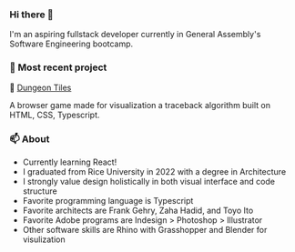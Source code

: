### Hi there 👋

I'm an aspiring fullstack developer currently in General Assembly's Software Engineering bootcamp.

### :newspaper: Most recent project

:key: [Dungeon Tiles](https://edward-dungeon-tiles.netlify.app)

A browser game made for visualization a traceback algorithm built on HTML, CSS, Typescript.

### :mailbox: About

- Currently learning React!
- I graduated from Rice University in 2022 with a degree in Architecture
- I strongly value design holistically in both visual interface and code structure
- Favorite programming language is Typescript
- Favorite architects are Frank Gehry, Zaha Hadid, and Toyo Ito
- Favorite Adobe programs are Indesign > Photoshop > Illustrator
- Other software skills are Rhino with Grasshopper and Blender for visulization

<!--
**Eddie-Ward/Eddie-Ward** is a ✨ _special_ ✨ repository because its `README.md` (this file) appears on your GitHub profile.

Here are some ideas to get you started:

- 🔭 I’m currently working on ...
- 🌱 I’m currently learning ...
- 👯 I’m looking to collaborate on ...
- 🤔 I’m looking for help with ...
- 💬 Ask me about ...
- 📫 How to reach me: ...
- 😄 Pronouns: ...
- ⚡ Fun fact: ...
-->
